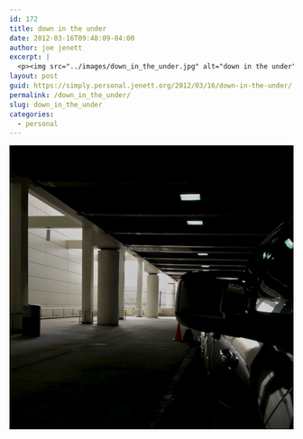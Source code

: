 ```yaml
---
id: 172
title: down in the under
date: 2012-03-16T09:48:09-04:00
author: joe jenett
excerpt: |
  <p><img src="../images/down_in_the_under.jpg" alt="down in the under" style="border:none;" /></p>
layout: post
guid: https://simply.personal.jenett.org/2012/03/16/down-in-the-under/
permalink: /down_in_the_under/
slug: down_in_the_under
categories:
  - personal
---
```

<img src="../images/down_in_the_under.jpg" alt="down in the under" style="border:none;" />